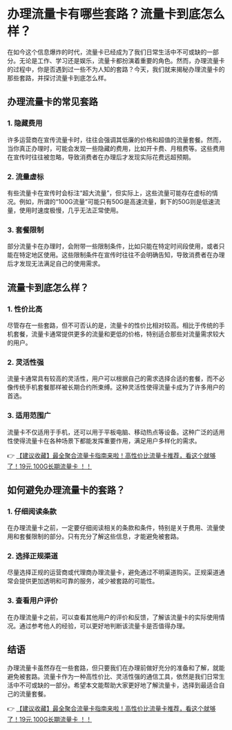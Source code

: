 # 办理流量卡有哪些套路？流量卡到底怎么样？

在如今这个信息爆炸的时代，流量卡已经成为了我们日常生活中不可或缺的一部分。无论是工作、学习还是娱乐，流量卡都扮演着重要的角色。然而，办理流量卡的过程中，你是否遇到过一些不为人知的套路？今天，我们就来揭秘办理流量卡的那些套路，并探讨流量卡到底怎么样。

## 办理流量卡的常见套路

### 1. 隐藏费用
许多运营商在宣传流量卡时，往往会强调其低廉的价格和超值的流量套餐。然而，当你真正办理时，可能会发现一些隐藏的费用，比如开卡费、月租费等。这些费用在宣传时往往被忽略，导致消费者在办理后才发现实际花费远超预期。

### 2. 流量虚标
有些流量卡在宣传时会标注“超大流量”，但实际上，这些流量可能存在虚标的情况。例如，所谓的“100G流量”可能只有50G是高速流量，剩下的50G则是低速流量，使用时速度极慢，几乎无法正常使用。

### 3. 套餐限制
部分流量卡在办理时，会附带一些限制条件，比如只能在特定时间段使用，或者只能在特定地区使用。这些限制条件在宣传时往往不会明确告知，导致消费者在办理后才发现无法满足自己的使用需求。

## 流量卡到底怎么样？

### 1. 性价比高
尽管存在一些套路，但不可否认的是，流量卡的性价比相对较高。相比于传统的手机套餐，流量卡通常提供更多的流量和更低的价格，特别适合那些对流量需求较大的用户。

### 2. 灵活性强
流量卡通常具有较高的灵活性，用户可以根据自己的需求选择合适的套餐，而不必像传统手机套餐那样被长期合约所束缚。这种灵活性使得流量卡成为了许多用户的首选。

### 3. 适用范围广
流量卡不仅适用于手机，还可以用于平板电脑、移动热点等设备。这种广泛的适用性使得流量卡在各种场景下都能发挥重要作用，满足用户多样化的需求。

👉 [【建议收藏】最全聚合流量卡指南来啦！高性价比流量卡推荐，看这个就够了！19元 100G长期流量卡 ！！](https://bit.ly/Liuliangka)

## 如何避免办理流量卡的套路？

### 1. 仔细阅读条款
在办理流量卡之前，一定要仔细阅读相关的条款和条件，特别是关于费用、流量使用和套餐限制的部分。只有充分了解这些信息，才能避免被套路。

### 2. 选择正规渠道
尽量选择正规的运营商或代理商办理流量卡，避免通过不明渠道购买。正规渠道通常会提供更加透明和可靠的服务，减少被套路的可能性。

### 3. 查看用户评价
在办理流量卡之前，可以查看其他用户的评价和反馈，了解该流量卡的实际使用情况。通过参考他人的经验，可以更好地判断该流量卡是否值得办理。

## 结语

办理流量卡虽然存在一些套路，但只要我们在办理前做好充分的准备和了解，就能避免被套路。流量卡作为一种高性价比、灵活性强的通信工具，依然是我们日常生活中不可或缺的一部分。希望本文能帮助大家更好地了解流量卡，选择到最适合自己的流量套餐。

👉 [【建议收藏】最全聚合流量卡指南来啦！高性价比流量卡推荐，看这个就够了！19元 100G长期流量卡 ！！](https://bit.ly/Liuliangka)